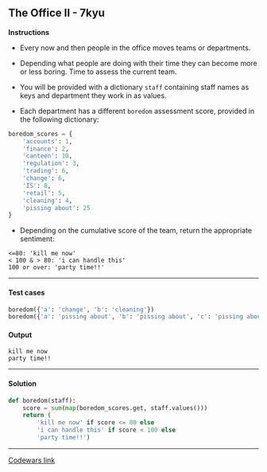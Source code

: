 ## The Office II - 7kyu

**Instructions**

- Every now and then people in the office moves teams or departments.

- Depending what people are doing with their time they can become more or less boring. Time to assess the current team.

- You will be provided with a dictionary `staff` containing staff names as keys and department they work in as values.

- Each department has a different `boredom` assessment score, provided in the following dictionary:

```Python
boredom_scores = {
    'accounts': 1,
    'finance': 2,
    'canteen': 10,
    'regulation': 3,
    'trading': 6,
    'change': 6,
    'IS': 8,
    'retail': 5,
    'cleaning': 4,
    'pissing about': 25
}
```

- Depending on the cumulative score of the team, return the appropriate sentiment:

```
<=80: 'kill me now'
< 100 & > 80: 'i can handle this'
100 or over: 'party time!!'
```

---

#### Test cases

```python
boredom({'a': 'change', 'b': 'cleaning'})
boredom({'a': 'pissing about', 'b': 'pissing about', 'c': 'pissing about', 'd': 'pissing about'})
```

#### Output
```
kill me now
party time!!
```

---

#### Solution

```python
def boredom(staff):
    score = sum(map(boredom_scores.get, staff.values()))
    return (
        'kill me now' if score <= 80 else
        'i can handle this' if score < 100 else
        'party time!!')
```

---

[Codewars link](https://www.codewars.com/kata/the-office-ii-boredom-score)
